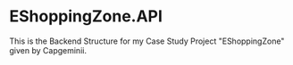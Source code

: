 # EShoppingZone.API

This is the Backend Structure for my Case Study Project "EShoppingZone" given by Capgeminii.
